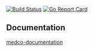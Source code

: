 [![Build Status](https://travis-ci.org/lca1/medco-loader.svg?branch=master)](https://travis-ci.org/LCA1/UnLynx) [![Go Report Card](https://goreportcard.com/badge/github.com/lca1/unlynx)](https://goreportcard.com/report/github.com/lca1/unlynx)

## Documentation

[medco-documentation](https://github.com/lca1/medco-documentation)

